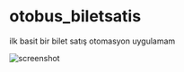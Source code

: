 # otobus_biletsatis

ilk basit bir bilet satış otomasyon uygulamam

![screenshot](https://user-images.githubusercontent.com/24442101/53594587-3a4c3f80-3bac-11e9-8eae-52c151da7b30.png)

